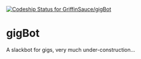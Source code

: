 [ ![Codeship Status for GriffinSauce/gigBot](https://app.codeship.com/projects/07622b00-0234-0134-b96b-5a840fcbac76/status?branch=master)](https://app.codeship.com/projects/153576)

# gigBot

A slackbot for gigs, very much under-construction...
